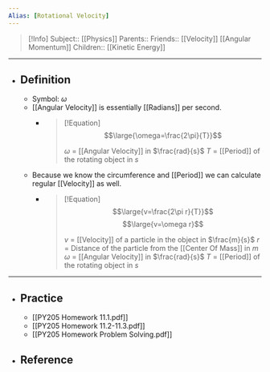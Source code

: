 ```yaml
---
Alias: [Rotational Velocity]
---
```

> [!Info]
> Subject:: [[Physics]]
> Parents:: 
> Friends:: [[Velocity]] [[Angular Momentum]]
> Children:: [[Kinetic Energy]]
---
- ## Definition
	- Symbol: $\omega$
	- [[Angular Velocity]] is essentially [[Radians]] per second.
		- > [!Equation]
		  > $$\large{\omega=\frac{2\pi}{T}}$$
		  > 
		  > $\omega$ = [[Angular Velocity]] in $\frac{rad}{s}$
		  > $T$ = [[Period]] of the rotating object in $s$
	- Because we know the circumference and [[Period]] we can calculate regular [[Velocity]] as well.
		- > [!Equation]
		  > $$\large{v=\frac{2\pi r}{T}}$$
		  > $$\large{v=\omega r}$$
		  > 
		  > $v$ = [[Velocity]] of a particle in the object in $\frac{m}{s}$
		  > $r$ = Distance of the particle from the [[Center Of Mass]] in $m$
		  > $\omega$ = [[Angular Velocity]] in $\frac{rad}{s}$
		  > $T$ = [[Period]] of the rotating object in $s$
---
- ## Practice
	- [[PY205 Homework 11.1.pdf]]
	- [[PY205 Homework 11.2-11.3.pdf]]
	- [[PY205 Homework Problem Solving.pdf]]
- ## Reference